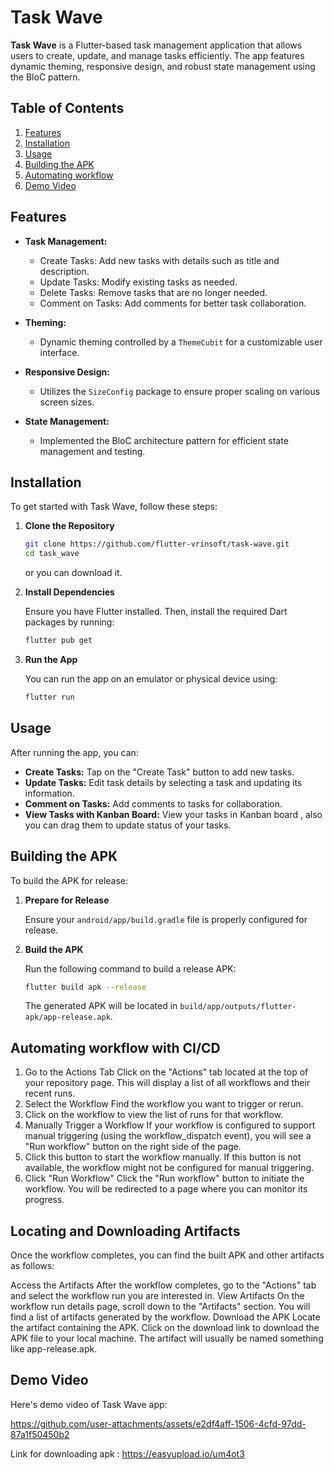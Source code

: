 # Task Wave
 
**Task Wave** is a Flutter-based task management application that allows users to create, update, and manage tasks efficiently. The app features dynamic theming, responsive design, and robust state management using the BloC pattern.
 
## Table of Contents
 
1. [Features](#features)
2. [Installation](#installation)
3. [Usage](#usage)
4. [Building the APK](#building-the-apk)
5. [Automating workflow](#Automating-workflow)
6. [Demo Video](#demo-video)
 
## Features
 
- **Task Management:**
  - Create Tasks: Add new tasks with details such as title and description.
  - Update Tasks: Modify existing tasks as needed.
  - Delete Tasks: Remove tasks that are no longer needed.
  - Comment on Tasks: Add comments for better task collaboration.
 
- **Theming:**
  - Dynamic theming controlled by a `ThemeCubit` for a customizable user interface.
 
- **Responsive Design:**
  - Utilizes the `SizeConfig` package to ensure proper scaling on various screen sizes.
 
- **State Management:**
  - Implemented the BloC architecture pattern for efficient state management and testing.
 
## Installation
 
To get started with Task Wave, follow these steps:
 
1. **Clone the Repository**
 
   ```bash
   git clone https://github.com/flutter-vrinsoft/task-wave.git
   cd task_wave
   ```

   or you can download it.
 
2. **Install Dependencies**
 
   Ensure you have Flutter installed. Then, install the required Dart packages by running:
 
   ```bash
   flutter pub get
   ```
 
3. **Run the App**
 
   You can run the app on an emulator or physical device using:
 
   ```bash
   flutter run
   ```
 
## Usage
 
After running the app, you can:
 
- **Create Tasks:** Tap on the "Create Task" button to add new tasks.
- **Update Tasks:** Edit task details by selecting a task and updating its information.
- **Comment on Tasks:** Add comments to tasks for collaboration.
- **View Tasks with Kanban Board:** View your tasks in Kanban board , also you can drag them to update status of your tasks.
 
 
## Building the APK
 
To build the APK for release:
 
1. **Prepare for Release**
 
   Ensure your `android/app/build.gradle` file is properly configured for release.
 
2. **Build the APK**
 
   Run the following command to build a release APK:
 
   ```bash
   flutter build apk --release
   ```
 
   The generated APK will be located in `build/app/outputs/flutter-apk/app-release.apk`.
 
## Automating workflow with CI/CD
1. Go to the Actions Tab
Click on the "Actions" tab located at the top of your repository page. This will display a list of all workflows and their recent runs.
2. Select the Workflow
Find the workflow you want to trigger or rerun.
3. Click on the workflow to view the list of runs for that workflow.
4. Manually Trigger a Workflow
If your workflow is configured to support manual triggering (using the workflow_dispatch event), you will see a "Run workflow" button on the right side of the page.
5. Click this button to start the workflow manually. If this button is not available, the workflow might not be configured for manual triggering.
6. Click "Run Workflow"
Click the "Run workflow" button to initiate the workflow. You will be redirected to a page where you can monitor its progress.
 
## Locating and Downloading Artifacts
Once the workflow completes, you can find the built APK and other artifacts as follows:
 
Access the Artifacts
After the workflow completes, go to the "Actions" tab and select the workflow run you are interested in.
View Artifacts
On the workflow run details page, scroll down to the "Artifacts" section. You will find a list of artifacts generated by the workflow.
Download the APK
Locate the artifact containing the APK. Click on the download link to download the APK file to your local machine. The artifact will usually be named something like app-release.apk.
 
 
## Demo Video
Here's demo video of Task Wave app:

https://github.com/user-attachments/assets/e2df4aff-1506-4cfd-97dd-87a1f50450b2

Link for downloading apk : https://easyupload.io/um4ot3 
